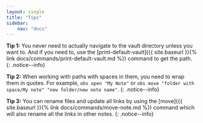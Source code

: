 ```yaml
---
layout: single
title: "Tips"
sidebar:
    nav: "docs"
---
```


**Tip 1:** You never need to actually navigate to the vault directory unless you want to. And if you need to, use the [print-default-vault]({{ site.baseurl }}{% link docs/commands/print-default-vault.md %}) command to get the path.
{: .notice--info}

**Tip 2:** When working with paths with spaces in them, you need to wrap them in quotes. For example, `obs open "My Note"` or `obs move "folder with space/My note" "new folder/new note name"`.
{: .notice--info}

**Tip 3:** You can rename files and update all links by using the [move]({{ site.baseurl }}{% link docs/commands/move-note.md %}) command which will also rename all the links in other notes.
{: .notice--info}